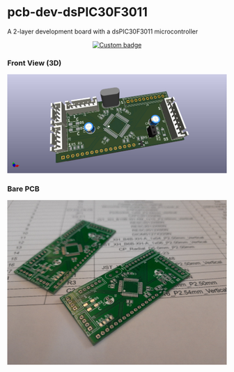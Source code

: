 # pcb-dev-dsPIC30F3011
A 2-layer development board with a dsPIC30F3011 microcontroller 


<p align="center"><a href="https://shishir-dey.github.io/pcb-dev-dsPIC30F3011/"><img alt="Custom badge"
            src="https://img.shields.io/static/v1?label=Interactive%20BOM&style=flat-square&message=https://shishir-dey.github.io/pcb-dev-dsPIC30F3011/&color=blue"></a>
</p>


<h3>Front View (3D)</h3>

![Front view](images/front.png "Front View")


<h3>Bare PCB</h3>

![Bare PCB](images/final.jpeg "Bare PCB")